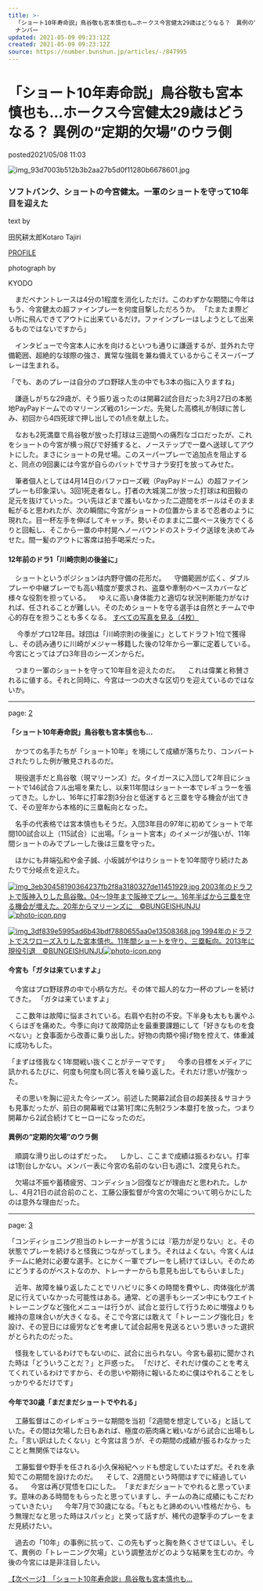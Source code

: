 ```yaml
---
title: >-
  「ショート10年寿命説」鳥谷敬も宮本慎也も…ホークス今宮健太29歳はどうなる？　異例の“定期的欠場”のウラ側 - プロ野球 - Number Web -
  ナンバー
updated: 2021-05-09 09:23:12Z
created: 2021-05-09 09:23:12Z
source: https://number.bunshun.jp/articles/-/847995
---
```


# 「ショート10年寿命説」鳥谷敬も宮本慎也も…ホークス今宮健太29歳はどうなる？ 異例の“定期的欠場”のウラ側

<div style="display: none;">  </div>

posted2021/05/08 11:03

![img_93d7003b512b3b2aa27b5d0f11280b6678601.jpg](../_resources/img_93d7003b512b3b2aa27b5d0f11280b6678601.jpg)

### ソフトバンク、ショートの今宮健太。一軍のショートを守って10年目を迎えた

text by

田尻耕太郎Kotaro Tajiri

[PROFILE](https://number.bunshun.jp/list/author/%E7%94%B0%E5%B0%BB%E8%80%95%E5%A4%AA%E9%83%8E)

photograph by

KYODO

　まだペナントレースは4分の1程度を消化しただけ。このわずかな期間に今年はもう、今宮健太の超ファインプレーを何度目撃しただろうか。
「たまたま際どい所に飛んできてアウトに出来ているだけ。ファインプレーはしようとして出来るものではないですから」

　インタビューで今宮本人に水を向けるといつも通りに謙遜するが、並外れた守備範囲、超絶的な球際の強さ、異常な強肩を兼ね備えているからこそスーパープレーは生まれる。

「でも、あのプレーは自分のプロ野球人生の中でも3本の指に入りますね」

　謙遜しがちな29歳が、そう振り返ったのは開幕2試合目だった3月27日の本拠地PayPayドームでのマリーンズ戦の1シーンだ。先発した高橋礼が制球に苦しみ、初回から4四死球で押し出しでの1点を献上した。

　なおも2死満塁で鳥谷敬が放った打球は三遊間への痛烈なゴロだったが、これをショートの今宮が横っ飛びで好捕すると、ノーステップで一塁へ送球してアウトにした。まさにショートの見せ場。このスーパープレーで追加点を阻止すると、同点の9回裏には今宮が自らのバットでサヨナラ安打を放ってみせた。

　筆者個人としては4月14日のバファローズ戦（PayPayドーム）の超ファインプレーも印象深い。3回1死走者なし。打者の大城滉二が放った打球は和田毅の足元を抜けていった。つい先ほどまで誰もいなかった二遊間をボールはそのまま転がると思われたが、次の瞬間に今宮がショートの位置からまるで忍者のように現れた。目一杯左手を伸ばしてキャッチ。勢いそのままに二塁ベース後方でくるりと回転し、そこから一塁の中村晃へノーバウンドのストライク送球を決めてみせた。間一髪のアウトに客席は拍手喝采だった。

#### 12年前のドラ1「川崎宗則の後釜に」

　ショートというポジションは内野守備の花形だ。
　守備範囲が広く、ダブルプレーや中継プレーでも高い精度が要求され、盗塁や牽制のベースカバーなど様々な役割を担っている。
　ゆえに高い身体能力と適切な状況判断能力がなければ、任されることが難しい。そのためショートを守る選手は自然とチームで中心的存在を担うことも多くなる。
[すべての写真を見る（4枚）](https://number.bunshun.jp/articles/photo/847995?pn=2)

 　今季がプロ12年目。球団は「川崎宗則の後釜に」としてドラフト1位で獲得し、その読み通りに川崎がメジャー移籍した後の12年から一軍に定着している。今宮にとってはプロ3年目のシーズンからだ。

　つまり一軍のショートを守って10年目を迎えたのだ。
　これは偉業と称賛されるに値する。それと同時に、今宮は一つの大きな区切りを迎えているのではないか。

* * *

page: [2](https://number.bunshun.jp/articles/-/847995?page=2)

#### 「ショート10年寿命説」鳥谷敬も宮本慎也も…

　かつての名手たちが「ショート10年」を境にして成績が落ちたり、コンバートされたりした例が散見されるのだ。

　現役選手だと鳥谷敬（現マリーンズ）だ。タイガースに入団して2年目にショートで146試合フル出場を果たし、以来11年間はショート一本でレギュラーを張ってきた。しかし、16年に打率2割3分台と低迷すると三塁を守る機会が出てきて、その翌年から本格的に三塁転向となった。

　名手の代表格では宮本慎也もそうだ。入団3年目の97年に初めてショートで年間100試合以上（115試合）に出場。「ショート宮本」のイメージが強いが、11年間ショートのみでプレーした後は三塁を守った。

　ほかにも井端弘和や金子誠、小坂誠がやはりショートを10年間守り続けたあたりで分岐点を迎えた。

[![img_3eb30458190364237fb2f8a3180327de11451929.jpg](../_resources/img_3eb30458190364237fb2f8a3180327de11451929.jpg) 2003年のドラフトで阪神入りした鳥谷敬。04～19年まで阪神でプレー。16年半ばから三塁を守る機会が増えた。20年からマリーンズに　©BUNGEISHUNJU![photo-icon.png](../_resources/photo-icon.png)](https://number.bunshun.jp/articles/photo/847995?pn=3)

[![img_3df839e5995ad6b43bdf7880655aa0e13508368.jpg](../_resources/img_3df839e5995ad6b43bdf7880655aa0e13508368.jpg) 1994年のドラフトでスワローズ入りした宮本慎也。11年間ショートを守り、三塁転向。2013年に現役引退　©BUNGEISHUNJU![photo-icon.png](../_resources/photo-icon.png)](https://number.bunshun.jp/articles/photo/847995?pn=4)

#### 今宮も「ガタは来ていますよ」

　今宮はプロ野球界の中で小柄な方だ。その体で超人的な力一杯のプレーを続けてきた。
「ガタは来ていますよ」

　ここ数年は故障に悩まされている。右肩や右肘の不安。下半身も太もも裏やふくらはぎを痛めた。今季に向けて故障防止を最重要課題にして「好きなものを食べない」と食事面から改善に乗り出した。好物の肉類や揚げ物を控えて、体重減に成功もした。

「まずは怪我なく1年間戦い抜くことがテーマです」
　今季の目標をメディアに訊かれるたびに、何度も何度も同じ答えを繰り返した。それだけ思いが強かった。

　その思いを胸に迎えた今シーズン。前述した開幕2試合目の超美技＆サヨナラも見事だったが、前日の開幕戦では第1打席に先制2ラン本塁打を放った。つまり開幕から2試合続けてヒーローになったのだ。

#### 異例の“定期的欠場”のウラ側

　順調な滑り出しのはずだった。
　しかし、ここまで成績は振るわない。打率は1割台しかない。メンバー表に今宮の名前のない日も週に1、2度見られた。

　欠場は不振や蓄積疲労、コンディション回復などが理由だと思われた。しかし、4月21日の試合前のこと、工藤公康監督が今宮の欠場について明らかにしたのは意外な理由だった。

* * *

page: [3](https://number.bunshun.jp/articles/-/847995?page=3)

「コンディショニング担当のトレーナーが言うには『筋力が足りない』と。その状態でプレーを続けると怪我につながってしまう。それはよくない。今宮くんはチームに絶対に必要な選手。とにかく一軍でプレーをし続けてほしい。そのためにどうするのがベストなのか、トレーナーからも意見も出してもらいました」

　近年、故障を繰り返したことでリハビリに多くの時間を費やし、肉体強化が満足に行えていなかった可能性はある。通常、どの選手もシーズン中にもウエイトトレーニングなど強化メニューは行うが、試合と並行して行うために増強よりも維持の意味合いが大きくなる。そこで今宮には敢えて「トレーニング強化日」を設け、その翌日には疲労などを考慮して試合起用を見送るという思いきった選択がとられたのだった。

　怪我をしているわけでもないのに、試合に出られない。今宮も最初に聞かされた時は「どういうことだ？」と戸惑った。
「だけど、それだけ僕のことを考えてくれているわけですから、その思いや期待に報いるために僕はやれることをしっかりやるだけです」

#### 今年で30歳「まだまだショートでやれる」

　工藤監督はこのイレギュラーな期間を当初「2週間を想定している」と話していた。その間は欠場した日もあれば、極度の筋肉痛と戦いながら試合に出場もした。「言い訳はしたくない」と今宮は言うが、その期間の成績が振るわなかったことと無関係ではない。

　工藤監督や野手を任される小久保裕紀ヘッドも想定していたはずだ。それを承知でこの期間を設けたのだ。
　そして、2週間という時間はすでに経過している。
　今宮は再び覚悟を口にした。
「まだまだショートでやれると思っています。意味のある時間をもらったと思っていますし、チームの為に成績にもこだわっていきたい」
　今年7月で30歳になる。「もともと諦めのいい性格だから、もう無理だなと思った時はスパッと」と笑って話すが、稀代の遊撃手のプレーをまだ見続けたい。

　過去の「10年」の事例に抗って、この先もずっと胸を熱くさせてほしい。そして、異例の「トレーニング欠場」という調整法がどのような結果を生むのか。今後の今宮には是非注目したい。

[【次ページ】　「ショート10年寿命説」鳥谷敬も宮本慎也も…](https://number.bunshun.jp/articles/-/847995?page=2)